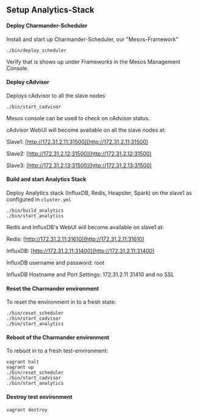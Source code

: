 Setup Analytics-Stack
---------------------

#### Deploy Charmander-Scheduler

Install and start up Charmander-Scheduler, our "Mesos-Framework"

```
./bin/deploy_scheduler
```

Verify that is shows up under Frameworks in the Mesos Management Console.


#### Deploy cAdvisor

Deploys cAdvisor to all the slave nodes

```
./bin/start_cadvisor
```

Mesos console can be used to check on cAdvisor status.

cAdvisor WebUI will become available on all the slave nodes at:

Slave1: [http://172.31.2.11:31500](http://172.31.2.11:31500)

Slave2: [http://172.31.2.12:31500](http://172.31.2.12:31500)

Slave3: [http://172.31.2.13:31500](http://172.31.2.13:31500)


#### Build and start Analytics Stack

Deploy Analytics stack (InfluxDB, Redis, Heapster, Spark) on the slave1 as configured in `cluster.yml`

```
./bin/build_analytics
./bin/start_analytics
```

Redis and InfluxDB's WebUI will become available on slave1 at:

Redis: [http://172.31.2.11:31610](http://172.31.2.11:31610)

InfluxDB: [http://172.31.2.11:31400](http://172.31.2.11:31400)

InfluxDB username and password: root

InfluxDB Hostname and Port Settings: 172.31.2.11 31410 and no SSL


#### Reset the Charmander environment

To reset the environment in to a fresh state:

```
./bin/reset_scheduler
./bin/start_cadvisor
./bin/start_analytics
```

#### Reboot of the Charmander environment

To reboot in to a fresh test-environment:

```
vagrant halt
vagrant up
./bin/reset_scheduler
./bin/start_cadvisor
./bin/start_analytics
```

#### Destroy test environment

```
vagrant destroy
```

